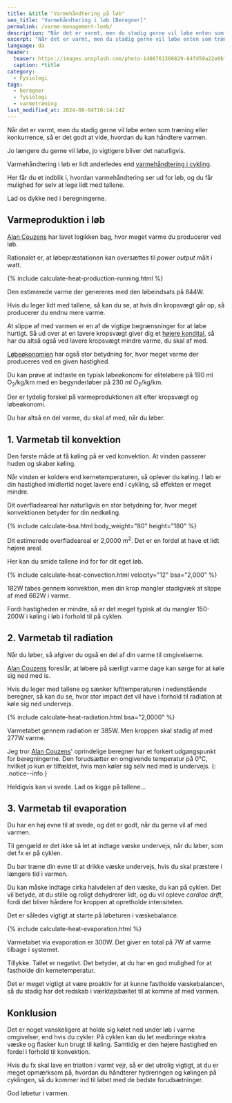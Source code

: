 ```yaml
---
title: &title "️Varmehåndtering på løb"
seo_title: "️Varmehåndtering i løb [Beregner]"
permalink: /varme-management-loeb/
description: "Når det er varmt, men du stadig gerne vil løbe enten som træning eller konkurrence, så er det godt at vide, hvordan du kan håndtere varmen."
excerpt: "Når det er varmt, men du stadig gerne vil løbe enten som træning eller konkurrence, så er det godt at vide, hvordan du kan håndtere varmen."
language: da
header:
  teaser: https://images.unsplash.com/photo-1466761366829-84fd59a22e0b?ixlib=rb-1.2.1&ixid=MnwxMjA3fDB8MHxwaG90by1wYWdlfHx8fGVufDB8fHx8&auto=format&fit=crop&h=300&w=400&q=10
  caption: *title
category:
  - Fysiologi
tags:
  - beregner
  - fysiologi
  - varmetræning
last_modified_at: 2024-08-04T10:14:14Z
---
```


Når det er varmt, men du stadig gerne vil løbe enten som træning eller konkurrence, så er det godt at vide, hvordan du kan håndtere varmen.

Jo længere du gerne vil løbe, jo vigtigere bliver det naturligvis.

Varmehåndtering i løb er lidt anderledes end [varmehåndtering i cykling](/varme-management-cykling/).

Her får du et indblik i, hvordan varmehåndtering ser ud for løb, og du får mulighed for selv at lege lidt med tallene.

Lad os dykke ned i beregningerne.

## Varmeproduktion i løb

[Alan Couzens](https://www.alancouzens.com/blog/heat2.html) har lavet logikken bag, hvor meget varme du producerer ved løb.

Rationalet er, at løbepræstationen kan oversættes til _power output_ målt i watt.

{% include calculate-heat-production-running.html %}

Den estimerede varme der genereres med den løbeindsats på <span id="heat_run_power_output">844</span>W.

Hvis du leger lidt med tallene, så kan du se, at hvis din kropsvægt går op, så producerer du endnu mere varme.

At slippe af med varmen er en af de vigtige begrænsninger for at løbe hurtigt. Så ud over at en lavere kropsvægt giver dig et [højere kondital](/kondital/), så har du altså også ved lavere kropsvægt mindre varme, du skal af med.

[Løbeøkonomien](/lobeokonomi/) har også stor betydning for, hvor meget varme der produceres ved en given hastighed.

Du kan prøve at indtaste en typisk løbeøkonomi for eliteløbere på 190 ml O<sub>2</sub>/kg/km med en begynderløber på 230 ml O<sub>2</sub>/kg/km.

Der er tydelig forskel på varmeproduktionen alt efter kropsvægt og løbeøkonomi.

Du har altså en del varme, du skal af med, når du løber.

## 1. Varmetab til konvektion

Den første måde at få køling på er ved konvektion. At vinden passerer huden og skaber køling.

Når vinden er koldere end kernetemperaturen, så oplever du køling. I løb er din hastighed imidlertid noget lavere end i cykling, så effekten er meget mindre.

Dit overfladeareal har naturligvis en stor betydning for, hvor meget konvektionen betyder for din nedkøling.

{% include calculate-bsa.html body_weight="80" height="180" %}

Dit estimerede overfladeareal er <span id="heat_run_bsa">2,0000</span> m<sup>2</sup>. Det er en fordel at have et lidt højere areal.

Her kan du smide tallene ind for for dit eget løb.

{% include calculate-heat-convection.html velocity="12" bsa="2,000" %}

<span id="heat_run_convection">182</span>W tabes gennem konvektion, men din krop mangler stadigvæk at slippe af med <span id="heat_run_subtotal_1">662</span>W i varme.

Fordi hastigheden er mindre, så er det meget typisk at du mangler 150-200W i køling i løb i forhold til på cyklen.

## 2. Varmetab til radiation

Når du løber, så afgiver du også en del af din varme til omgivelserne.

[Alan Couzens](https://www.alancouzens.com/blog/heat2.html) foreslår, at løbere på særligt varme dage kan sørge for at køle sig ned med is.

Hvis du leger med tallene og sænker lufttemperaturen i nedenstående beregner, så kan du se, hvor stor impact det vil have i forhold til radiation at køle sig ned undervejs.

{% include calculate-heat-radiation.html bsa="2,0000" %}

Varmetabet gennem radiation er <span id="heat_run_radiation">385</span>W. Men kroppen skal stadig af med <span id="heat_run_subtotal_2">277</span>W varme.

Jeg tror [Alan Couzens](https://www.alancouzens.com/blog/heat.html)' oprindelige beregner har et forkert udgangspunkt for beregningerne. Den forudsætter en omgivende temperatur på 0°C, hvilket jo kun er tilfældet, hvis man køler sig selv ned med is undervejs.
{: .notice--info }

Heldigvis kan vi svede. Lad os kigge på tallene...

## 3. Varmetab til evaporation

Du har en høj evne til at svede, og det er godt, når du gerne vil af med varmen.

Til gengæld er det ikke så let at indtage væske undervejs, når du løber, som det fx er på cyklen.

Du bør træne din evne til at drikke væske undervejs, hvis du skal præstere i længere tid i varmen.

Du kan måske indtage cirka halvdelen af den væske, du kan på cyklen. Det vil betyde, at du stille og roligt dehydrerer lidt, og du vil opleve _cardiac drift_, fordi det bliver hårdere for kroppen at opretholde intensiteten.

Det er således vigtigt at starte på løbeturen i væskebalance.

{% include calculate-heat-evaporation.html %}

Varmetabet via evaporation er <span id="heat_run_evaporation">300</span>W. Det giver en total på <span id="heat_run_subtotal_3">7</span>W af varme tilbage i systemet.

<p id="heat_run_message">Tillykke. Tallet er negativt. Det betyder, at du har en god mulighed for at fastholde din kernetemperatur.</p>

Det er meget vigtigt at være proaktiv for at kunne fastholde væskebalancen, så du stadig har det redskab i værktøjsbæltet til at komme af med varmen.

## Konklusion

Det er noget vanskeligere at holde sig kølet ned under løb i varme omgivelser, end hvis du cykler. På cyklen kan du let medbringe ekstra væske og flasker kun brugt til køling. Samtidig er den højere hastighed en fordel i forhold til konvektion.

Hvis du fx skal lave en triatlon i varmt vejr, så er det utrolig vigtigt, at du er meget opmærksom på, hvordan du håndterer hydreringen og kølingen på cyklingen, så du kommer ind til løbet med de bedste forudsætninger.

God løbetur i varmen.